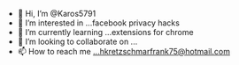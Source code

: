 - 👋 Hi, I’m @Karos5791
- 👀 I’m interested in ...facebook privacy hacks 
- 🌱 I’m currently learning ...extensions for chrome
- 💞️ I’m looking to collaborate on ...
- 📫 How to reach me ...hkretzschmarfrank75@hotmail.com 

<!---
Karos5791/Karos5791 is a ✨ special ✨ repository because its `README.md` (this file) appears on your GitHub profile.
You can click the Preview link to take a look at your changes.
--->
